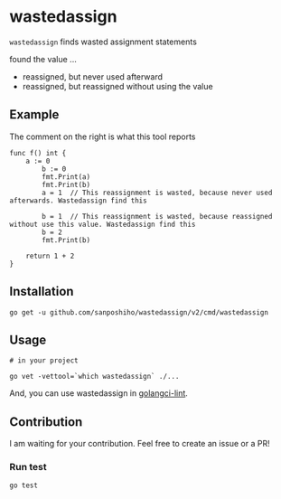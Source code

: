 # wastedassign
`wastedassign` finds wasted assignment statements

found the value ...

- reassigned, but never used afterward
- reassigned, but reassigned without using the value

## Example

The comment on the right is what this tool reports

```
func f() int {
	a := 0 
        b := 0
        fmt.Print(a)
        fmt.Print(b)
        a = 1  // This reassignment is wasted, because never used afterwards. Wastedassign find this 

        b = 1  // This reassignment is wasted, because reassigned without use this value. Wastedassign find this 
        b = 2
        fmt.Print(b)
        
	return 1 + 2
}
```


## Installation

```
go get -u github.com/sanposhiho/wastedassign/v2/cmd/wastedassign
```

## Usage

```
# in your project

go vet -vettool=`which wastedassign` ./...
```

And, you can use wastedassign in [golangci-lint](https://github.com/golangci/golangci-lint).

## Contribution

I am waiting for your contribution. Feel free to create an issue or a PR!

### Run test

```
go test
```
